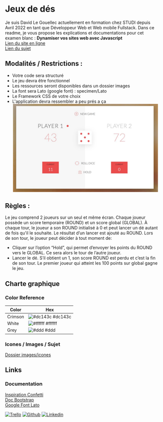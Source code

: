 # Jeux de dés 

Je suis David Le Gouellec actuellement en formation chez STUDI depuis Avril 2022 en 
tant que Développeur Web et Web mobile Fullstack. Dans ce readme, je vous propose les explications et documentations pour cet examen blanc :
**Dynamiser vos sites web avec Javascript**  
[Lien du site en ligne](https://ddlgc.github.io/Jeux-de-des/)  
[Lien du sujet](./images/GDWFSDVSWEBAJAVAEXAIII1A-dynamiser-java.pdf)

## Modalités / Restrictions : 
- Votre code sera structuré
- Le jeu devra être fonctionnel
- Les ressources seront disponibles dans un dossier images
- La font sera Lato (google font) : specimen/Lato
- Le Framework CSS de votre choix
- L'application devra ressembler a peu prés a ça 
![Représentation du rendu](./images/Capture%20d’écran.png)

## Règles :  
Le jeu comprend 2 joueurs sur un seul et même écran. 
Chaque joueur possède un score temporaire (ROUND) et un score global (GLOBAL).
À chaque tour, le joueur a son ROUND initialisé à 0 et peut lancer un dé autant de fois qu'il le souhaite. Le 
résultat d’un lancer est ajouté au ROUND. 
Lors de son tour, le joueur peut décider à tout moment de:
- Cliquer sur l’option “Hold”, qui permet d’envoyer les points du ROUND vers le GLOBAL. Ce sera alors le
tour de l’autre joueur.
- Lancer le dé. S’il obtient un 1, son score ROUND est perdu et c’est la fin de son tour.
Le premier joueur qui atteint les 100 points sur global gagne le jeu.

## Charte graphique

### Color Reference

| **Color**             | **Hex**                                                                |
| ----------------- | ------------------------------------------------------------------ |
| Crimson | ![#dc143c](https://via.placeholder.com/10/dc143c?text=+) #dc143c |
| White | ![#ffffff](https://via.placeholder.com/10/ffffff?text=+) #ffffff |
| Grey | ![#ddd](https://via.placeholder.com/10/ddd?text=+) #ddd |


### Icones / Images / Sujet
[Dossier images/icones](./images/)

## Links

### Documentation   
[Inspiration Confetti](https://www.codehim.com/animation-effects/javascript-confetti-explosion-effect/)  
[Doc Bootstrap](https://getbootstrap.com/)  
[Google Font Lato](https://fonts.google.com/?query=lato)  

[![Trello](https://img.shields.io/badge/Trello-0052CC?style=for-the-badge&logo=trello&logoColor=white)](https://trello.com/b/cNpyGhNE/tache)
[![Github](https://img.shields.io/badge/GitHub-100000?style=for-the-badge&logo=github&logoColor=white)](https://github.com/DdLgc/Jeux-de-des)
[![Linkedin](https://img.shields.io/badge/linkedin-0A66C2?style=for-the-badge&logo=linkedin&logoColor=white)](https://www.linkedin.com/in/david-le-gouellec-551322243/)
<!-- [![Portfolio](https://img.shields.io/badge/my_portfolio-000?style=for-the-badge&logo=ko-fi&logoColor=white)](https://katherineoelsner.com/) -->



<!-- Amélioration animation au click et pas au debut de la partie , aller chercher le nom du joueur dans la pop-up du gagnant,animation three.js -->